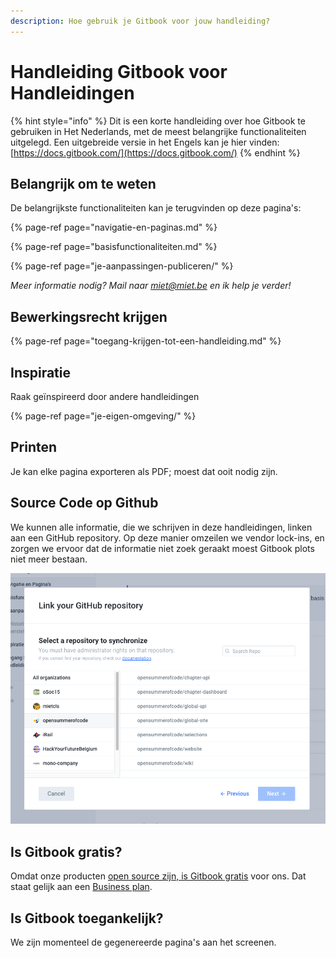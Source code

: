 ```yaml
---
description: Hoe gebruik je Gitbook voor jouw handleiding?
---
```


# Handleiding Gitbook voor Handleidingen

{% hint style="info" %}
Dit is een korte handleiding over hoe Gitbook te gebruiken in Het Nederlands, met de meest belangrijke functionaliteiten uitgelegd. Een uitgebreide versie in het Engels kan je hier vinden: [https://docs.gitbook.com/](https://docs.gitbook.com/)
{% endhint %}

## Belangrijk om te weten​

De belangrijkste functionaliteiten kan je terugvinden op deze pagina's:

{% page-ref page="navigatie-en-paginas.md" %}

{% page-ref page="basisfunctionaliteiten.md" %}

{% page-ref page="je-aanpassingen-publiceren/" %}

_Meer informatie nodig? Mail naar_ [_miet@miet.be_](mailto:miet@miet.be) _en ik help je verder!_

## Bewerkingsrecht krijgen

{% page-ref page="toegang-krijgen-tot-een-handleiding.md" %}

## Inspiratie

Raak geïnspireerd door andere handleidingen

{% page-ref page="je-eigen-omgeving/" %}

## Printen

Je kan elke pagina exporteren als PDF; moest dat ooit nodig zijn.

## Source Code op Github

We kunnen alle informatie, die we schrijven in deze handleidingen, linken aan een GitHub repository. Op deze manier omzeilen we vendor lock-ins, en zorgen we ervoor dat de informatie niet zoek geraakt moest Gitbook plots niet meer bestaan.

![](.gitbook/assets/screenshot-2021-03-05-at-15.12.32.png)

## Is Gitbook gratis?

Omdat onze producten [open source zijn, is Gitbook gratis](https://docs.gitbook.com/pricing/plans) voor ons. Dat staat gelijk aan een [Business plan](https://docs.gitbook.com/pricing/plans#business-plan).

## Is Gitbook toegankelijk?

We zijn momenteel de gegenereerde pagina's aan het screenen. 

